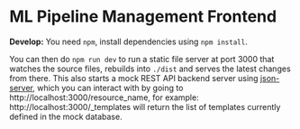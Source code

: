 # ML Pipeline Management Frontend

**Develop:** You need `npm`, install dependencies using `npm install`.

You can then do `npm run dev` to run a static file server at port 3000 that watches the source files, rebuilds into `./dist` and serves the latest changes from there. This also starts a mock REST API backend server using [json-server](https://github.com/typicode/json-server), which you can interact with by going to http://localhost:3000/resource_name, for example: http://localhost:3000/_templates will return the list of templates currently defined in the mock database.
